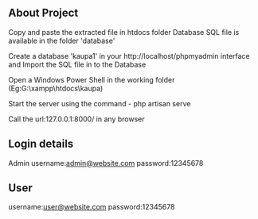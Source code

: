 About Project
-------------------------------
Copy and paste the extracted file in htdocs folder
Database SQL file is available in the folder 'database'

Create a database 'kaupa1' in your http://localhost/phpmyadmin interface and 
Import the SQL file in to the Database

Open a Windows Power Shell in the working folder (Eg:G:\xampp\htdocs\kaupa)

Start the server using the command - php artisan serve

Call the url:127.0.0.1:8000/ in any browser

Login details 
--------------
Admin
username:admin@website.com
password:12345678

User
-----------
username:user@website.com
password:12345678

